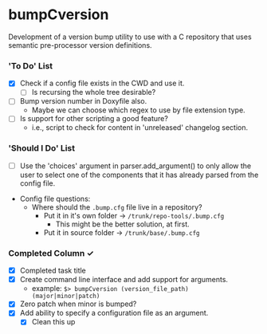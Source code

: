 # bumpCversion
Development of a version bump utility to use with a C repository that uses
semantic pre-processor version definitions.

### 'To Do' List
- [x] Check if a config file exists in the CWD and use it.
  - [ ] Is recursing the whole tree desirable?
- [ ] Bump version number in Doxyfile also.
   - Maybe we can choose which regex to use by file extension type.
- [ ] Is support for other scripting a good feature?
   - i.e., script to check for content in 'unreleased' changelog section.

### 'Should I Do' List
- [ ] Use the 'choices' argument in parser.add_argument() to only allow the user to
      select one of the components that it has already parsed from the config file.
- Config file questions:
  - Where should the `.bump.cfg` file live in a repository?
    - Put it in it's own folder -> `/trunk/repo-tools/.bump.cfg`
      - This might be the better solution, at first.
    - Put it in source folder -> `/trunk/base/.bump.cfg`

### Completed Column ✓
- [x] Completed task title
- [x] Create command line interface and add support for arguments.
  - example: `$> bumpCversion (version_file_path) (major|minor|patch)`
- [x] Zero patch when minor is bumped?
- [x] Add ability to specify a configuration file as an argument.
  - [x] Clean this up